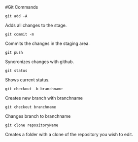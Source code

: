#Git Commands

```
git add -A   
```
Adds all changes to the stage.

```
git commit -m
```
Commits the changes in the staging area.

```
git push
```
Syncronizes changes with github.

```
git status
```
Shows current status.

```
git checkout -b branchname
```
Creates new branch with branchname

```
git checkout branchname
```
Changes branch to branchname

```
git clone repositoryName
```
Creates a folder with a clone of the repository you wish to edit.